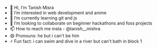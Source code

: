 - 👋 Hi, I’m Tanish Misra
- 👀 I’m interested in web development and anime 
- 🌱 I’m currently learning git and js
- 💞️ I’m looking to collaborate on beginner hackathons and foss projects
- 📫 How to reach me insta - @tanish__mishra
- 😄 Pronouns: he but i can't be him
- ⚡ Fun fact: i can swim and dive in a river but can't bath in block 1

<!---
tn1sh/tn1sh is a ✨ special ✨ repository because its `README.md` (this file) appears on your GitHub profile.
You can click the Preview link to take a look at your changes.
--->
